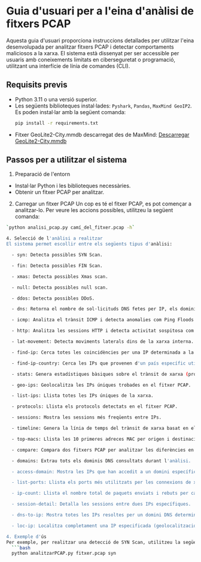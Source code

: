 # Guia d'usuari per a l'eina d'anàlisi de fitxers PCAP

Aquesta guia d'usuari proporciona instruccions detallades per utilitzar l'eina desenvolupada per analitzar fitxers PCAP i detectar comportaments maliciosos a la xarxa. El sistema està dissenyat per ser accessible per usuaris amb coneixements limitats en ciberseguretat o programació, utilitzant una interfície de línia de comandes (CLI).

## Requisits previs

- Python 3.11 o una versió superior.
- Les següents biblioteques instal·lades: `Pyshark`, `Pandas`, `MaxMind GeoIP2`. Es poden instal·lar amb la següent comanda:
  ```bash
  pip install -r requirements.txt
- Fitxer GeoLite2-City.mmdb descarregat des de MaxMind: [Descarregar GeoLite2-City.mmdb
](https://dev.maxmind.com/geoip/geolite2-free-geolocation-data)

## Passos per a utilitzar el sistema
1. Preparació de l'entorn
   
- Instal·lar Python i les biblioteques necessàries.
- Obtenir un fitxer PCAP per analitzar.
   
2. Carregar un fitxer PCAP
Un cop es té el fitxer PCAP, es pot començar a analitzar-lo. Per veure les accions possibles, utilitzeu la següent comanda:

```bash
`python analisi_pcap.py camí_del_fitxer.pcap -h`

4. Selecció de l'anàlisi a realitzar
El sistema permet escollir entre els següents tipus d'anàlisi:

  - syn: Detecta possibles SYN Scan.

  - fin: Detecta possibles FIN Scan.

  - xmas: Detecta possibles Xmas scan.

  - null: Detecta possibles null scan.

  - ddos: Detecta possibles DDoS.

  - dns: Retorna el nombre de sol·licituds DNS fetes per IP, els dominis més sol·licitats, IPs que accedeixen a dominis maliciosos, IPs que accedeixen a dominis amb TLDs inusuals i detecta possibles túnels DNS.

  - icmp: Analitza el trànsit ICMP i detecta anomalies com Ping Floods i IPs que pinguegen múltiples destinacions.

  - http: Analitza les sessions HTTP i detecta activitat sospitosa com exfiltració de dades.

  - lat-movement: Detecta moviments laterals dins de la xarxa interna.

  - find-ip: Cerca totes les coincidències per una IP determinada a la xarxa.

  - find-ip-country: Cerca les IPs que provenen d'un país específic utilitzant geolocalització. Si no s'especifica cap país, es mostren les estadístiques generals de tràfic.

  - stats: Genera estadístiques bàsiques sobre el trànsit de xarxa (protocols, IPs, ports més utilitzats).

  - geo-ips: Geolocalitza les IPs úniques trobades en el fitxer PCAP.

  - list-ips: Llista totes les IPs úniques de la xarxa.

  - protocols: Llista els protocols detectats en el fitxer PCAP.

  - sessions: Mostra les sessions més freqüents entre IPs.

  - timeline: Genera la línia de temps del trànsit de xarxa basat en el fitxer PCAP. Si es dona una data com a paràmetre amb el format YYYY-MM-DD, es mostra la línia de temps d'aquella data. Si es donen dues dates amb el format YYYY-MM-DD:YYYY-MM-DD, es mostra la línia de temps entre aquelles dates. Si no es dona cap data, es mostra la línia de temps de tot l'arxiu PCAP.

  - top-macs: Llista les 10 primeres adreces MAC per origen i destinació.

  - compare: Compara dos fitxers PCAP per analitzar les diferències en IPs i protocols.

  - domains: Extrau tots els dominis DNS consultats durant l'anàlisi.

  - access-domain: Mostra les IPs que han accedit a un domini específic.

  - list-ports: Llista els ports més utilitzats per les connexions de xarxa.

  - ip-count: Llista el nombre total de paquets enviats i rebuts per cada IP.

  - session-detail: Detalla les sessions entre dues IPs específiques.

  - dns-to-ip: Mostra totes les IPs resoltes per un domini DNS determinat.

  - loc-ip: Localitza completament una IP especificada (geolocalització).

4. Exemple d'ús
Per exemple, per realitzar una detecció de SYN Scan, utilitzeu la següent comanda:
  ```bash
  python analitzarPCAP.py fitxer.pcap syn
